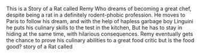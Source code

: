 This is a Story of a Rat called Remy Who dreams of becoming a great chef, despite being a rat in a definitely rodent-phobic profession. 
He moves to Paris to follow his dream, and with the help of hapless garbage boy Linguini he puts his culinary skills to the test in the kitchen, 
But he has to stay in hiding at the same time, with hilarious consequences. 
Remy eventually gets the chance to prove his culinary abilities to a great food critic but is the food good? story of a Rat called



